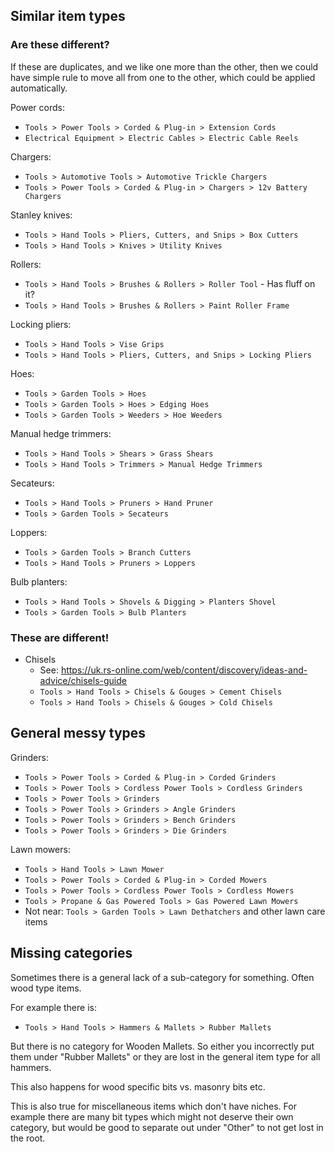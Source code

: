 ## Similar item types

### Are these different?

If these are duplicates, and we like one more than the other, then we
could have simple rule to move all from one to the other, which could be 
applied automatically.

Power cords:
  * `Tools > Power Tools > Corded & Plug-in > Extension Cords`
  * `Electrical Equipment > Electric Cables > Electric Cable Reels`

Chargers:
  * `Tools > Automotive Tools > Automotive Trickle Chargers`
  * `Tools > Power Tools > Corded & Plug-in > Chargers > 12v Battery Chargers`

Stanley knives:
* `Tools > Hand Tools > Pliers, Cutters, and Snips > Box Cutters`
* `Tools > Hand Tools > Knives > Utility Knives`

Rollers:
* `Tools > Hand Tools > Brushes & Rollers > Roller Tool` - Has fluff on it?
* `Tools > Hand Tools > Brushes & Rollers > Paint Roller Frame`

Locking pliers:
* `Tools > Hand Tools > Vise Grips`
* `Tools > Hand Tools > Pliers, Cutters, and Snips > Locking Pliers`

Hoes:
* `Tools > Garden Tools > Hoes`
* `Tools > Garden Tools > Hoes > Edging Hoes`
* `Tools > Garden Tools > Weeders > Hoe Weeders`

Manual hedge trimmers:
* `Tools > Hand Tools > Shears > Grass Shears`
* `Tools > Hand Tools > Trimmers > Manual Hedge Trimmers`

Secateurs:
* `Tools > Hand Tools > Pruners > Hand Pruner`
* `Tools > Garden Tools > Secateurs`

Loppers:
* `Tools > Garden Tools > Branch Cutters`
* `Tools > Hand Tools > Pruners > Loppers`

Bulb planters:
* `Tools > Hand Tools > Shovels & Digging > Planters Shovel`
* `Tools > Garden Tools > Bulb Planters`

### These are different!

* Chisels
  * See: https://uk.rs-online.com/web/content/discovery/ideas-and-advice/chisels-guide 
  * `Tools > Hand Tools > Chisels & Gouges > Cement Chisels`
  * `Tools > Hand Tools > Chisels & Gouges > Cold Chisels`

## General messy types

Grinders:
   * `Tools > Power Tools > Corded & Plug-in > Corded Grinders`
   * `Tools > Power Tools > Cordless Power Tools > Cordless Grinders`
   * `Tools > Power Tools > Grinders`
   * `Tools > Power Tools > Grinders > Angle Grinders`
   * `Tools > Power Tools > Grinders > Bench Grinders`
   * `Tools > Power Tools > Grinders > Die Grinders`

Lawn mowers:
   * `Tools > Hand Tools > Lawn Mower`
   * `Tools > Power Tools > Corded & Plug-in > Corded Mowers`
   * `Tools > Power Tools > Cordless Power Tools > Cordless Mowers`
   * `Tools > Propane & Gas Powered Tools > Gas Powered Lawn Mowers`
   * Not near: `Tools > Garden Tools > Lawn Dethatchers` and other lawn care items

## Missing categories

Sometimes there is a general lack of a sub-category for something. Often wood type
items.

For example there is:

 * `Tools > Hand Tools > Hammers & Mallets > Rubber Mallets`

But there is no category for Wooden Mallets. So either you incorrectly put them under 
"Rubber Mallets" or they are lost in the general item type for all hammers.

This also happens for wood specific bits vs. masonry bits etc.

This is also true for miscellaneous items which don't have niches. For example there are
many bit types which might not deserve their own category, but would be good to separate
out under "Other" to not get lost in the root.
